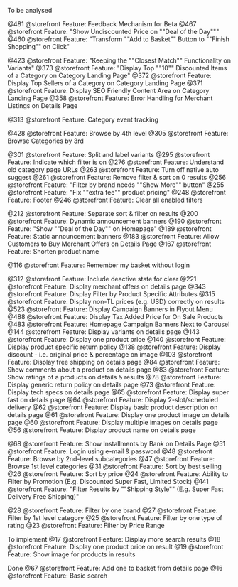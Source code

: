 To be analysed

@481 @storefront Feature: Feedback Mechanism for Beta 
@467 @storefront Feature: "Show Undiscounted Price on ""Deal of the Day""" 
@460 @storefront Feature: "Transform ""Add to Basket"" Button to ""Finish Shopping"" on Click" 
 
@423 @storefront Feature: "Keeping the ""Closest Match"" Functionality on Variants" 
@373 @storefront Feature: "Display Top ""10"" Discounted Items of a Category on Category Landing Page" 
@372 @storefront Feature: Display Top Sellers of a Category on Category Landing Page 
@371 @storefront Feature: Display SEO Friendly Content Area on Category Landing Page 
@358 @storefront Feature: Error Handling for Merchant Listings on Details Page 

@313 @storefront Feature: Category event tracking 

@428 @storefront Feature: Browse by 4th level
@305 @storefront Feature: Browse Categories by 3rd 

@301 @storefront Feature: Split and label variants 
@295 @storefront Feature: Indicate which filter is on 
@276 @storefront Feature: Understand old category page URLs 
@263 @storefront Feature: Turn off native auto suggest 
@261 @storefront Feature: Remove filter & sort on 0 results 
@256 @storefront Feature: "Filter by brand needs ""Show More"" button" 
@255 @storefront Feature: "Fix ""extra fee"" product pricing" 
@248 @storefront Feature: Footer 
@246 @storefront Feature: Clear all enabled filters 

@212 @storefront Feature: Separate sort & filter on results 
@200 @storefront Feature: Dynamic announcement banners 
@190 @storefront Feature: "Show ""Deal of the Day"" on Homepage" 
@189 @storefront Feature: Static announcement banners 
@183 @storefront Feature: Allow Customers to Buy Merchant Offers on Details Page 
@167 @storefront Feature: Shorten product name 

@116 @storefront Feature: Remember my basket without login 

@312 @storefront Feature: Include deactive state for clear 
@221 @storefront Feature: Display merchant offers on details page 
@343 @storefront Feature: Display Filter by Product Specific Attributes 
@315 @storefront Feature: Display non-TL prices (e.g. USD) correctly on results 
@523 @storefront Feature: Display Campaign Banners in Flyout Menu
@488 @storefront Feature: Display Tax Added Price for On Sale Products 
@483 @storefront Feature: Homepage Campaign Banners Next to Carousel 
@144 @storefront Feature: Display variants on details page 
@143 @storefront Feature: Display one product price 
@140 @storefront Feature: Display product specific return policy 
@138 @storefront Feature: Display discount - i.e. original price & percentage on image 
@103 @storefront Feature: Display free shipping on details page 
@84 @storefront Feature: Show comments about a product on details page 
@83 @storefront Feature: Show ratings of a products on details & results 
@78 @storefront Feature: Display generic return policy on details page 
@73 @storefront Feature: Display tech specs on details page 
@65 @storefront Feature: Display super fast on details page
@64 @storefront Feature: Display 2-slot/scheduled delivery 
@62 @storefront Feature: Display basic product description on details page 
@61 @storefront Feature: Display one product image on details page 
@60 @storefront Feature: Display multiple images on details page 
@56 @storefront Feature: Display product name on details page 

@68 @storefront Feature: Show Installments by Bank on Details Page 
@51 @storefront Feature: Login using e-mail & password 
@48 @storefront Feature: Browse by 2nd-level subcategories 
@47 @storefront Feature: Browse 1st level categories 
@31 @storefront Feature: Sort by best selling 
@26 @storefront Feature: Sort by price 
@24 @storefront Feature: Ability to Filter by Promotion (E.g. Discounted  Super Fast, Limited Stock)
@141 @storefront Feature: "Filter Results by ""Shipping Style"" (E.g. Super Fast Delivery  Free Shipping)"

@28 @storefront Feature: Filter by one brand 
@27 @storefront Feature: Filter by 1st level category 
@25 @storefront Feature: Filter by one type of rating 
@23 @storefront Feature: Filter by Price Range 


To implement
@17 @storefront Feature: Display more search results
@18 @storefront Feature: Display one product price on result
@19 @storefront Feature: Show image for products in results

Done
@67 @storefront Feature: Add one to basket from details page
@16 @storefront Feature: Basic search
